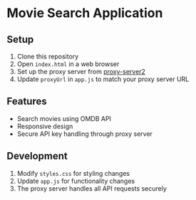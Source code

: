 # Movie Search Application

## Setup

1. Clone this repository
2. Open `index.html` in a web browser
3. Set up the proxy server from [proxy-server2](https://github.com/RBV801/proxy-server2)
4. Update `proxyUrl` in `app.js` to match your proxy server URL

## Features

- Search movies using OMDB API
- Responsive design
- Secure API key handling through proxy server

## Development

1. Modify `styles.css` for styling changes
2. Update `app.js` for functionality changes
3. The proxy server handles all API requests securely